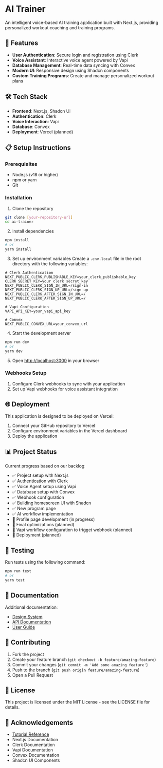 # AI Trainer

An intelligent voice-based AI training application built with Next.js, providing personalized workout coaching and training programs.

## 🚀 Features

- **User Authentication**: Secure login and registration using Clerk
- **Voice Assistant**: Interactive voice agent powered by Vapi
- **Database Management**: Real-time data syncing with Convex
- **Modern UI**: Responsive design using Shadcn components
- **Custom Training Programs**: Create and manage personalized workout plans

## 🛠️ Tech Stack

- **Frontend**: Next.js, Shadcn UI
- **Authentication**: Clerk
- **Voice Interaction**: Vapi
- **Database**: Convex
- **Deployment**: Vercel (planned)

## 📋 Setup Instructions

### Prerequisites

- Node.js (v18 or higher)
- npm or yarn
- Git

### Installation

1. Clone the repository
```bash
git clone [your-repository-url]
cd ai-trainer
```

2. Install dependencies
```bash
npm install
# or
yarn install
```

3. Set up environment variables
   Create a `.env.local` file in the root directory with the following variables:
```
# Clerk Authentication
NEXT_PUBLIC_CLERK_PUBLISHABLE_KEY=your_clerk_publishable_key
CLERK_SECRET_KEY=your_clerk_secret_key
NEXT_PUBLIC_CLERK_SIGN_IN_URL=/sign-in
NEXT_PUBLIC_CLERK_SIGN_UP_URL=/sign-up
NEXT_PUBLIC_CLERK_AFTER_SIGN_IN_URL=/
NEXT_PUBLIC_CLERK_AFTER_SIGN_UP_URL=/

# Vapi Configuration
VAPI_API_KEY=your_vapi_api_key

# Convex
NEXT_PUBLIC_CONVEX_URL=your_convex_url
```

4. Start the development server
```bash
npm run dev
# or
yarn dev
```

5. Open [http://localhost:3000](http://localhost:3000) in your browser

### Webhooks Setup

1. Configure Clerk webhooks to sync with your application
2. Set up Vapi webhooks for voice assistant integration

## 🌐 Deployment

This application is designed to be deployed on Vercel:

1. Connect your GitHub repository to Vercel
2. Configure environment variables in the Vercel dashboard
3. Deploy the application

## 📊 Project Status

Current progress based on our backlog:

- ✅ Project setup with Next.js
- ✅ Authentication with Clerk
- ✅ Voice Agent setup using Vapi
- ✅ Database setup with Convex
- ✅ Webhook configuration
- ✅ Building homescreen UI with Shadcn 
- ✅ New program page
- ✅ AI workflow implementation
- 🔄 Profile page development (in progress)
- 📝 Final optimizations (planned)
- 📝 Vapi workflow configuration to trigget webhook (planned)
- 📝 Deployment (planned)

## 🧪 Testing

Run tests using the following command:

```bash
npm run test
# or
yarn test
```

## 📖 Documentation

Additional documentation:
- [Design System](link-to-design-system)
- [API Documentation](link-to-api-docs)
- [User Guide](link-to-user-guide)

## 🤝 Contributing

1. Fork the project
2. Create your feature branch (`git checkout -b feature/amazing-feature`)
3. Commit your changes (`git commit -m 'Add some amazing feature'`)
4. Push to the branch (`git push origin feature/amazing-feature`)
5. Open a Pull Request

## 📜 License

This project is licensed under the MIT License - see the LICENSE file for details.

## 🙏 Acknowledgements

- [Tutorial Reference](https://www.youtube.com/watch?v=BCufdom7xgY)
- Next.js Documentation
- Clerk Documentation
- Vapi Documentation
- Convex Documentation
- Shadcn UI Components